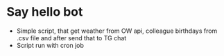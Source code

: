 # Say hello bot

- Simple script, that get weather from OW api, colleague birthdays from .csv file and after send that to TG chat
- Script run with cron job 
